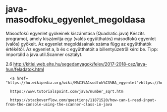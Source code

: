 # java-masodfoku_egyenlet_megoldasa
Másodfokú egyenlet gyökeinek kiszámítása (Quadratic.java) Készíts programot, amely kiszámítja egy (valós együtthatós) másodfokú egyenlet (valós) gyökeit. Az egyenlet megoldásainak száma függ az együtthatók értékétől. Az egyenlet a, b és c együtthatóit a billentyűzetről kérd be. Tipp: importáld a java.util.Scanner osztályt.

2.6   http://kitlei.web.elte.hu/segedanyagok/felev/2017-2018-osz/java-hun/feladatok.html
     
      <a href= "https://hu.wikipedia.org/wiki/M%C3%A1sodfok%C3%BA_egyenlet">https://hu.wikipedia.org/wiki/M%C3%A1sodfok%C3%BA_egyenletí</a>
      
      https://www.tutorialspoint.com/java/number_sqrt.htm
      
      https://stackoverflow.com/questions/11871520/how-can-i-read-input-from-the-console-using-the-scanner-class-in-java

